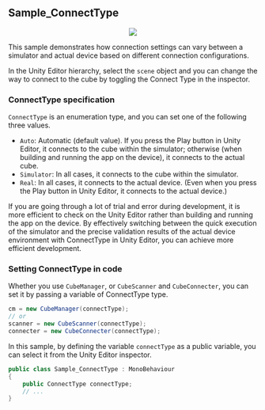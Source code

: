 ## Sample_ConnectType

<div  align="center">
<img src="../../../../../docs/res/cube/sample_connectType.png">
</div>

This sample demonstrates how connection settings can vary between a simulator and actual device based on different connection configurations.

In the Unity Editor hierarchy, select the `scene` object and you can change the way to connect to the cube by toggling the Connect Type in the inspector.

### ConnectType specification

`ConnectType` is an enumeration type, and you can set one of the following three values.

- `Auto`: Automatic (default value). If you press the Play button in Unity Editor, it connects to the cube within the simulator; otherwise (when building and running the app on the device), it connects to the actual cube.
- `Simulator`: In all cases, it connects to the cube within the simulator.
- `Real`: In all cases, it connects to the actual device. (Even when you press the Play button in Unity Editor, it connects to the actual device.)

If you are going through a lot of trial and error during development, it is more efficient to check on the Unity Editor rather than building and running the app on the device. By effectively switching between the quick execution of the simulator and the precise validation results of the actual device environment with ConnectType in Unity Editor, you can achieve more efficient development.

### Setting ConnectType in code

Whether you use `CubeManager`, or `CubeScanner` and `CubeConnecter`, you can set it by passing a variable of ConnectType type.

```c#
cm = new CubeManager(connectType);
// or
scanner = new CubeScanner(connectType);
connecter = new CubeConnecter(connectType);
```

In this sample, by defining the variable `connectType` as a public variable, you can select it from the Unity Editor inspector.

```c#
public class Sample_ConnectType : MonoBehaviour
{
    public ConnectType connectType;
    // ...
}
```
